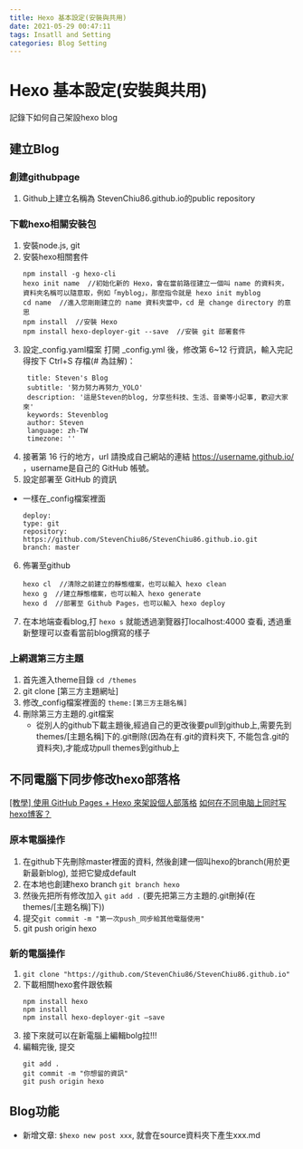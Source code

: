 ```yaml
---
title: Hexo 基本設定(安裝與共用)
date: 2021-05-29 00:47:11
tags: Insatll and Setting
categories: Blog Setting
---
```


# Hexo 基本設定(安裝與共用)
記錄下如何自己架設hexo blog 
## 建立Blog

### 創建githubpage
1.  Github上建立名稱為 StevenChiu86.github.io的public repository 

###  下載hexo相關安裝包
1. 安裝node.js, git
2. 安裝hexo相關套件
    ```
    npm install -g hexo-cli
    hexo init name  //初始化新的 Hexo，會在當前路徑建立一個叫 name 的資料夾，資料夾名稱可以隨意取，例如「myblog」，那麼指令就是 hexo init myblog
    cd name  //進入您剛剛建立的 name 資料夾當中，cd 是 change directory 的意思
    npm install  //安裝 Hexo
    npm install hexo-deployer-git --save  //安裝 git 部署套件
    ```
3. 設定_config.yaml檔案
   打開 _config.yml 後，修改第 6~12 行資訊，輸入完記得按下 Ctrl+S 存檔(# 為註解)：
   ```
    title: Steven's Blog
    subtitle: '努力努力再努力_YOLO'
    description: '這是Steven的blog, 分享些科技、生活、音樂等小記事, 歡迎大家來'
    keywords: Stevenblog
    author: Steven
    language: zh-TW
    timezone: ''
   ```
4. 接著第 16 行的地方，url 請換成自己網站的連結 https://username.github.io/ ，username是自己的 GitHub 帳號。
5. 設定部署至 GitHub 的資訊
* 一樣在_config檔案裡面
    ```
    deploy:
    type: git
    repository: https://github.com/StevenChiu86/StevenChiu86.github.io.git
    branch: master
    ```
6. 佈署至github
    ```
    hexo cl  //清除之前建立的靜態檔案，也可以輸入 hexo clean
    hexo g  //建立靜態檔案，也可以輸入 hexo generate
    hexo d  //部署至 Github Pages，也可以輸入 hexo deploy
    ```
7.  在本地端查看blog,打 `hexo s` 就能透過瀏覽器打localhost:4000 查看, 透過重新整理可以查看當前blog撰寫的樣子

### 上網選第三方主題
1. 首先進入theme目錄 `cd /themes`
2. git clone [第三方主題網址]
3. 修改_config檔案裡面的 `theme:[第三方主題名稱]`
4. 刪除第三方主題的.git檔案
    * 從別人的github下載主題後,經過自己的更改後要pull到github上,需要先到themes/[主題名稱]下的.git刪除(因為在有.git的資料夾下, 不能包含.git的資料夾),才能成功pull themes到github上

## 不同電腦下同步修改hexo部落格
[[教學] 使用 GitHub Pages + Hexo 來架設個人部落格](https://ed521.github.io/2019/07/hexo-install/)
[如何在不同电脑上同时写hexo博客？](https://chown-jane-y.github.io/2017/03/15/%E5%A6%82%E4%BD%95%E5%9C%A8%E4%B8%8D%E5%90%8C%E7%94%B5%E8%84%91%E4%B8%8A%E5%90%8C%E6%97%B6%E5%86%99hexo%E5%8D%9A%E5%AE%A2%EF%BC%9F/)
### 原本電腦操作
1. 在github下先刪除master裡面的資料, 然後創建一個叫hexo的branch(用於更新最新blog), 並把它變成default
2. 在本地也創建hexo branch `git branch hexo`
3. 然後先把所有修改加入 `git add .` (要先把第三方主題的.git刪掉(在themes/[主題名稱]下))
4. 提交`git commit -m "第一次push_同步給其他電腦使用"`
5. git push origin hexo

### 新的電腦操作
1. `git clone "https://github.com/StevenChiu86/StevenChiu86.github.io"`
2. 下載相關hexo套件跟依賴
    ```
    npm install hexo
    npm install
    npm install hexo-deployer-git –save
    ```
3. 接下來就可以在新電腦上編輯bolg拉!!!
4. 編輯完後, 提交
    ```
    git add .
    git commit -m "你想留的資訊"
    git push origin hexo
    ```
## Blog功能

* 新增文章: `$hexo new post xxx`, 就會在source資料夾下產生xxx.md